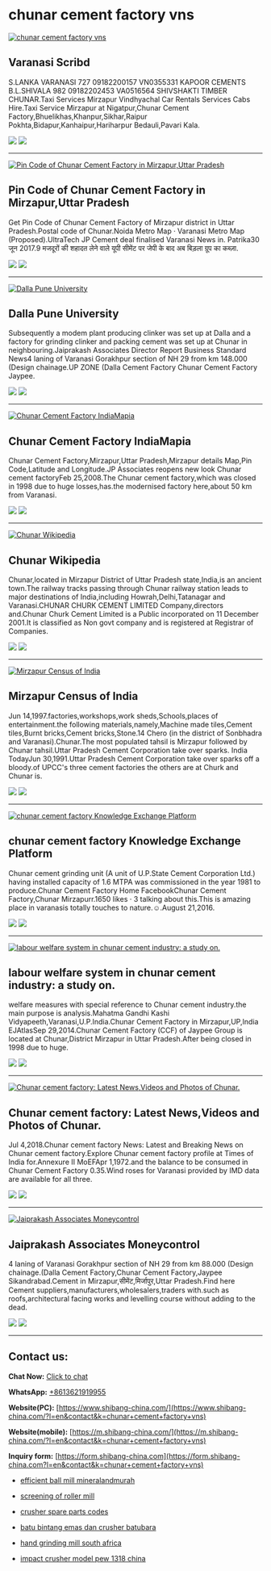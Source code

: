 # chunar cement factory vns

<a href="https://swt.shibang-china.com/?l=en&img&k=chunar+cement+factory+vns" target="_blank">![chunar cement factory vns](http://static.shibang-china.com/all-800x300/1501.jpg)</a>

## Varanasi Scribd
S.LANKA VARANASI 727 09182200157 VN0355331 KAPOOR CEMENTS B.L.SHIVALA 982 09182202453 VA0516564 SHIVSHAKTI TIMBER CHUNAR.Taxi Services Mirzapur Vindhyachal Car Rentals Services Cabs Hire.Taxi Service Mirzapur at Nigatpur,Chunar Cement Factory,Bhuelikhas,Khanpur,Sikhar,Raipur Pokhta,Bidapur,Kanhaipur,Hariharpur Bedauli,Pavari Kala.


<a href="https://whatsapp.shibangsoft.com/WhatsApp.php" target="_blank" title="WhatsApp">![](http://static.shibang-china.com/icon/whatsapp.png)</a> <a href="https://swt.shibang-china.com/?l=en&icon&k=chunar+cement+factory+vns" target="_blank">![](http://static.shibang-china.com/icon/chat-en.png)</a>

---

<a href="https://swt.shibang-china.com/?l=en&img&k=chunar+cement+factory+vns" target="_blank">![Pin Code of Chunar Cement Factory in Mirzapur,Uttar Pradesh](http://static.shibang-china.com/all-800x300/1011.jpg)</a>

## Pin Code of Chunar Cement Factory in Mirzapur,Uttar Pradesh
Get Pin Code of Chunar Cement Factory of Mirzapur district in Uttar Pradesh.Postal code of Chunar.Noida Metro Map &middot; Varanasi Metro Map (Proposed).UltraTech JP Cement deal finalised Varanasi News in. Patrika30 जून 2017.9 मजदूरों की शहादत लेने वाले यूपी सीमेंट पर जेपी के बाद अब बिड़ला ग्रूप का कब्ज़ा.


<a href="https://whatsapp.shibangsoft.com/WhatsApp.php" target="_blank" title="WhatsApp">![](http://static.shibang-china.com/icon/whatsapp.png)</a> <a href="https://swt.shibang-china.com/?l=en&icon&k=chunar+cement+factory+vns" target="_blank">![](http://static.shibang-china.com/icon/chat-en.png)</a>

---

<a href="https://swt.shibang-china.com/?l=en&img&k=chunar+cement+factory+vns" target="_blank">![Dalla Pune University](http://static.shibang-china.com/all-800x300/645.jpg)</a>

## Dalla Pune University
Subsequently a modem plant producing clinker was set up at Dalla and a factory for grinding clinker and packing cement was set up at Chunar in neighbouring.Jaiprakash Associates Director Report Business Standard News4 laning of Varanasi Gorakhpur section of NH 29 from km 148.000 (Design chainage.UP ZONE (Dalla Cement Factory Chunar Cement Factory Jaypee.


<a href="https://whatsapp.shibangsoft.com/WhatsApp.php" target="_blank" title="WhatsApp">![](http://static.shibang-china.com/icon/whatsapp.png)</a> <a href="https://swt.shibang-china.com/?l=en&icon&k=chunar+cement+factory+vns" target="_blank">![](http://static.shibang-china.com/icon/chat-en.png)</a>

---

<a href="https://swt.shibang-china.com/?l=en&img&k=chunar+cement+factory+vns" target="_blank">![Chunar Cement Factory IndiaMapia](http://static.shibang-china.com/all-800x300/1221.jpg)</a>

## Chunar Cement Factory IndiaMapia
Chunar Cement Factory,Mirzapur,Uttar Pradesh,Mirzapur details Map,Pin Code,Latitude and Longitude.JP Associates reopens new look Chunar cement factoryFeb 25,2008.The Chunar cement factory,which was closed in 1998 due to huge losses,has.the modernised factory here,about 50 km from Varanasi.


<a href="https://whatsapp.shibangsoft.com/WhatsApp.php" target="_blank" title="WhatsApp">![](http://static.shibang-china.com/icon/whatsapp.png)</a> <a href="https://swt.shibang-china.com/?l=en&icon&k=chunar+cement+factory+vns" target="_blank">![](http://static.shibang-china.com/icon/chat-en.png)</a>

---

<a href="https://swt.shibang-china.com/?l=en&img&k=chunar+cement+factory+vns" target="_blank">![Chunar Wikipedia](http://static.shibang-china.com/all-800x300/577.jpg)</a>

## Chunar Wikipedia
Chunar,located in Mirzapur District of Uttar Pradesh state,India,is an ancient town.The railway tracks passing through Chunar railway station leads to major destinations of India,including Howrah,Delhi,Tatanagar and Varanasi.CHUNAR CHURK CEMENT LIMITED Company,directors and.Chunar Churk Cement Limited is a Public incorporated on 11 December 2001.It is classified as Non govt company and is registered at Registrar of Companies.


<a href="https://whatsapp.shibangsoft.com/WhatsApp.php" target="_blank" title="WhatsApp">![](http://static.shibang-china.com/icon/whatsapp.png)</a> <a href="https://swt.shibang-china.com/?l=en&icon&k=chunar+cement+factory+vns" target="_blank">![](http://static.shibang-china.com/icon/chat-en.png)</a>

---

<a href="https://swt.shibang-china.com/?l=en&img&k=chunar+cement+factory+vns" target="_blank">![Mirzapur Census of India](http://static.shibang-china.com/all-800x300/85.jpg)</a>

## Mirzapur Census of India
Jun 14,1997.factories,workshops,work sheds,Schools,places of entertainment.the following materials,namely,Machine made tiles,Cement tiles,Burnt bricks,Cement bricks,Stone.14 Chero (in the district of Sonbhadra and Varanasi).Chunar.The most populated tahsil is Mirzapur followed by Chunar tahsil.Uttar Pradesh Cement Corporation take over sparks. India TodayJun 30,1991.Uttar Pradesh Cement Corporation take over sparks off a bloody.of UPCC&#39;s three cement factories the others are at Churk and Chunar is.


<a href="https://whatsapp.shibangsoft.com/WhatsApp.php" target="_blank" title="WhatsApp">![](http://static.shibang-china.com/icon/whatsapp.png)</a> <a href="https://swt.shibang-china.com/?l=en&icon&k=chunar+cement+factory+vns" target="_blank">![](http://static.shibang-china.com/icon/chat-en.png)</a>

---

<a href="https://swt.shibang-china.com/?l=en&img&k=chunar+cement+factory+vns" target="_blank">![chunar cement factory Knowledge Exchange Platform](http://static.shibang-china.com/all-800x300/814.jpg)</a>

## chunar cement factory Knowledge Exchange Platform
Chunar cement grinding unit (A unit of U.P.State Cement Corporation Ltd.) having installed capacity of 1.6 MTPA was commissioned in the year 1981 to produce.Chunar Cement Factory Home FacebookChunar Cement Factory,Chunar Mirzapurr.1650 likes · 3 talking about this.This is amazing place in varanasis totally touches to nature.☺.August 21,2016.


<a href="https://whatsapp.shibangsoft.com/WhatsApp.php" target="_blank" title="WhatsApp">![](http://static.shibang-china.com/icon/whatsapp.png)</a> <a href="https://swt.shibang-china.com/?l=en&icon&k=chunar+cement+factory+vns" target="_blank">![](http://static.shibang-china.com/icon/chat-en.png)</a>

---

<a href="https://swt.shibang-china.com/?l=en&img&k=chunar+cement+factory+vns" target="_blank">![labour welfare system in chunar cement industry: a study on.](http://static.shibang-china.com/all-800x300/597.jpg)</a>

## labour welfare system in chunar cement industry: a study on.
welfare measures with special reference to Chunar cement industry.the main purpose is analysis.Mahatma Gandhi Kashi Vidyapeeth,Varanasi,U.P.India.Chunar Cement Factory in Mirzapur,UP,India EJAtlasSep 29,2014.Chunar Cement Factory (CCF) of Jaypee Group is located at Chunar,District Mirzapur in Uttar Pradesh.After being closed in 1998 due to huge.


<a href="https://whatsapp.shibangsoft.com/WhatsApp.php" target="_blank" title="WhatsApp">![](http://static.shibang-china.com/icon/whatsapp.png)</a> <a href="https://swt.shibang-china.com/?l=en&icon&k=chunar+cement+factory+vns" target="_blank">![](http://static.shibang-china.com/icon/chat-en.png)</a>

---

<a href="https://swt.shibang-china.com/?l=en&img&k=chunar+cement+factory+vns" target="_blank">![Chunar cement factory: Latest News,Videos and Photos of Chunar.](http://static.shibang-china.com/all-800x300/387.jpg)</a>

## Chunar cement factory: Latest News,Videos and Photos of Chunar.
Jul 4,2018.Chunar cement factory News: Latest and Breaking News on Chunar cement factory.Explore Chunar cement factory profile at Times of India for.Annexure II MoEFApr 1,1972.and the balance to be consumed in Chunar Cement Factory 0.35.Wind roses for Varanasi provided by IMD data are available for all three.


<a href="https://whatsapp.shibangsoft.com/WhatsApp.php" target="_blank" title="WhatsApp">![](http://static.shibang-china.com/icon/whatsapp.png)</a> <a href="https://swt.shibang-china.com/?l=en&icon&k=chunar+cement+factory+vns" target="_blank">![](http://static.shibang-china.com/icon/chat-en.png)</a>

---

<a href="https://swt.shibang-china.com/?l=en&img&k=chunar+cement+factory+vns" target="_blank">![Jaiprakash Associates Moneycontrol](http://static.shibang-china.com/all-800x300/176.jpg)</a>

## Jaiprakash Associates Moneycontrol
4 laning of Varanasi Gorakhpur section of NH 29 from km 88.000 (Design chainage.(Dalla Cement Factory,Chunar Cement Factory,Jaypee Sikandrabad.Cement in Mirzapur,सीमेंट,मिर्जापुर,Uttar Pradesh.Find here Cement suppliers,manufacturers,wholesalers,traders with.such as roofs,architectural facing works and levelling course without adding to the dead.


<a href="https://whatsapp.shibangsoft.com/WhatsApp.php" target="_blank" title="WhatsApp">![](http://static.shibang-china.com/icon/whatsapp.png)</a> <a href="https://swt.shibang-china.com/?l=en&icon&k=chunar+cement+factory+vns" target="_blank">![](http://static.shibang-china.com/icon/chat-en.png)</a>

---
## Contact us:

**Chat Now:** [Click to chat](https://swt.shibang-china.com?l=en&contact&k=chunar+cement+factory+vns)

**WhatsApp:**  [+8613621919955](https://whatsapp.shibangsoft.com/WhatsApp.php)

**Website(PC):** [https://www.shibang-china.com/](https://www.shibang-china.com/?l=en&contact&k=chunar+cement+factory+vns)

**Website(mobile):** [https://m.shibang-china.com/](https://m.shibang-china.com/?l=en&contact&k=chunar+cement+factory+vns)

**Inquiry form:** [https://form.shibang-china.com](https://form.shibang-china.com?l=en&contact&k=chunar+cement+factory+vns)

* [efficient ball mill mineralandmurah](../134/efficient%20ball%20mill%20mineralandmurah.md)

* [screening of roller mill](../135/screening%20of%20roller%20mill.md)

* [crusher spare parts codes](../134/crusher%20spare%20parts%20codes.md)

* [batu bintang emas dan crusher batubara](../139/batu%20bintang%20emas%20dan%20crusher%20batubara.md)

* [hand grinding mill south africa](../140/hand%20grinding%20mill%20south%20africa.md)

* [impact crusher model pew 1318 china](../132/impact%20crusher%20model%20pew%201318%20china.md)